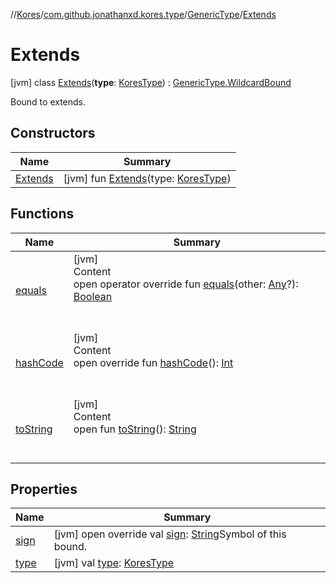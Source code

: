//[Kores](../../../index.md)/[com.github.jonathanxd.kores.type](../../index.md)/[GenericType](../index.md)/[Extends](index.md)



# Extends  
 [jvm] class [Extends](index.md)(**type**: [KoresType](../../-kores-type/index.md)) : [GenericType.WildcardBound](../-wildcard-bound/index.md)

Bound to extends.

   


## Constructors  
  
|  Name|  Summary| 
|---|---|
| <a name="com.github.jonathanxd.kores.type/GenericType.Extends/Extends/#com.github.jonathanxd.kores.type.KoresType/PointingToDeclaration/"></a>[Extends](-extends.md)| <a name="com.github.jonathanxd.kores.type/GenericType.Extends/Extends/#com.github.jonathanxd.kores.type.KoresType/PointingToDeclaration/"></a> [jvm] fun [Extends](-extends.md)(type: [KoresType](../../-kores-type/index.md))   <br>


## Functions  
  
|  Name|  Summary| 
|---|---|
| <a name="com.github.jonathanxd.kores.type/GenericType.Bound/equals/#kotlin.Any?/PointingToDeclaration/"></a>[equals](../-bound/equals.md)| <a name="com.github.jonathanxd.kores.type/GenericType.Bound/equals/#kotlin.Any?/PointingToDeclaration/"></a>[jvm]  <br>Content  <br>open operator override fun [equals](../-bound/equals.md)(other: [Any](https://kotlinlang.org/api/latest/jvm/stdlib/kotlin/-any/index.html)?): [Boolean](https://kotlinlang.org/api/latest/jvm/stdlib/kotlin/-boolean/index.html)  <br><br><br>
| <a name="com.github.jonathanxd.kores.type/GenericType.Bound/hashCode/#/PointingToDeclaration/"></a>[hashCode](../-bound/hash-code.md)| <a name="com.github.jonathanxd.kores.type/GenericType.Bound/hashCode/#/PointingToDeclaration/"></a>[jvm]  <br>Content  <br>open override fun [hashCode](../-bound/hash-code.md)(): [Int](https://kotlinlang.org/api/latest/jvm/stdlib/kotlin/-int/index.html)  <br><br><br>
| <a name="kotlin/Any/toString/#/PointingToDeclaration/"></a>[toString](../../../com.github.jonathanxd.kores.util/-simple-resolver/index.md#%5Bkotlin%2FAny%2FtoString%2F%23%2FPointingToDeclaration%2F%5D%2FFunctions%2F-427383591)| <a name="kotlin/Any/toString/#/PointingToDeclaration/"></a>[jvm]  <br>Content  <br>open fun [toString](../../../com.github.jonathanxd.kores.util/-simple-resolver/index.md#%5Bkotlin%2FAny%2FtoString%2F%23%2FPointingToDeclaration%2F%5D%2FFunctions%2F-427383591)(): [String](https://kotlinlang.org/api/latest/jvm/stdlib/kotlin/-string/index.html)  <br><br><br>


## Properties  
  
|  Name|  Summary| 
|---|---|
| <a name="com.github.jonathanxd.kores.type/GenericType.Extends/sign/#/PointingToDeclaration/"></a>[sign](sign.md)| <a name="com.github.jonathanxd.kores.type/GenericType.Extends/sign/#/PointingToDeclaration/"></a> [jvm] open override val [sign](sign.md): [String](https://kotlinlang.org/api/latest/jvm/stdlib/kotlin/-string/index.html)Symbol of this bound.   <br>
| <a name="com.github.jonathanxd.kores.type/GenericType.Extends/type/#/PointingToDeclaration/"></a>[type](index.md#%5Bcom.github.jonathanxd.kores.type%2FGenericType.Extends%2Ftype%2F%23%2FPointingToDeclaration%2F%5D%2FProperties%2F-427383591)| <a name="com.github.jonathanxd.kores.type/GenericType.Extends/type/#/PointingToDeclaration/"></a> [jvm] val [type](index.md#%5Bcom.github.jonathanxd.kores.type%2FGenericType.Extends%2Ftype%2F%23%2FPointingToDeclaration%2F%5D%2FProperties%2F-427383591): [KoresType](../../-kores-type/index.md)   <br>

